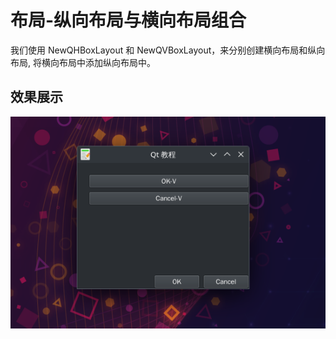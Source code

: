 # 布局-纵向布局与横向布局组合
我们使用 NewQHBoxLayout 和 NewQVBoxLayout，来分别创建横向布局和纵向布局, 将横向布局中添加纵向布局中。



## 效果展示
![](./images/2023-08-05_18-08.png)


